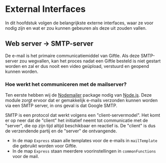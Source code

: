 # External Interfaces

In dit hoofdstuk volgen de belangrijkste externe interfaces, waar ze voor nodig zijn en wat er zou kunnen gebeuren als deze uit zouden vallen.

## Web server -> SMTP-server

De e-mail is het primaire communicatiemiddel van Giftle. Als deze SMTP-server zou wegvallen, kan het proces nadat een Giftle besteld is niet gestart worden en zal er dus nooit een video geüpload, verstuurd en geopend kunnen worden.

### Hoe werkt het communiceren met de mailserver?

Ten eerste hebben wij de [Nodemailer](https://www.npmjs.com/package/nodemailer) package nodig van [Node.js](https://nodejs.org/en/). Deze module zorgt ervoor dat er gemakkelijk e-mails verzonden kunnen worden via een SMTP server, in ons geval is dat Google SMTP. 

SMTP is een protocol dat werkt volgens een "client-servermodel". Het komt er op neer dat de "client" het initiatief neemt tot communicatie met de "server", die op zijn tijd altijd beschikbaar en reactief is. De "client" is dus de verzendende partij en de "server" de ontvangende.

- In de map ```Express``` staan alle templates voor de e-mails in ```mailTemplate``` die gebruikt worden voor Giftle.
- In de map ```Express``` staan meerdere voorinstellingen in ```commonFunctions``` voor de mail.
